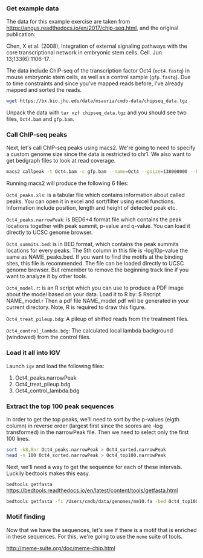 
### Get example data

The data for this example exercise are taken from https://angus.readthedocs.io/en/2017/chip-seq.html, and the original publication:

Chen, X et al. (2008), Integration of external signaling pathways with the core transcriptional network in embryonic stem cells. Cell. Jun 13;133(6):1106-17.

The data include ChIP-seq of the transcription factor Oct4 (`oct4.fastq`) in mouse embryonic stem cells, as well as a control sample (`gfp.fastq`). Due to time constraints and since you've mapped reads before, I've already mapped and sorted the reads.

```bash
wget https://bx.bio.jhu.edu/data/msauria/cmdb-data/chipseq_data.tgz
```

Unpack the data with `tar xzf chipseq_data.tgz` and you should see two files, `Oct4.bam` and `gfp.bam`.


### Call ChIP-seq peaks

Next, let's call ChIP-seq peaks using macs2. We're going to need to specify a custom genome size since the data is restricted to chr1. We also want to get bedgraph files to look at read coverage.

```bash
macs2 callpeak -t Oct4.bam -c gfp.bam --name=Oct4 --gsize=138000000 --bdg
```

Running macs2 will produce the following 6 files:

`Oct4_peaks.xls`: is a tabular file which contains information about called peaks. You can open it in excel and sort/filter using excel functions. Information include position, length and height of detected peak etc.

`Oct4_peaks.narrowPeak`: is BED6+4 format file which contains the peak locations together with peak summit, p-value and q-value. You can load it directly to UCSC genome browser.

`Oct4_summits.bed`: is in BED format, which contains the peak summits locations for every peaks. The 5th column in this file is -log10p-value the same as NAME_peaks.bed. If you want to find the motifs at the binding sites, this file is recommended. The file can be loaded directly to UCSC genome browser. But remember to remove the beginning track line if you want to analyze it by other tools.

`Oct4_model.r`: is an R script which you can use to produce a PDF image about the model based on your data. Load it to R by: $ Rscript NAME_model.r Then a pdf file NAME_model.pdf will be generated in your current directory. Note, R is required to draw this figure.

`Oct4_treat_pileup.bdg`: A pileup of shifted reads from the treatment files.

`Oct4_control_lambda.bdg`: The calculated local lambda background (windowed) from the control files.


### Load it all into IGV

Launch `igv` and load the following files:

1. Oct4_peaks.narrowPeak
2. Oct4_treat_pileup.bdg
3. Oct4_control_lambda.bdg


### Extract the top 100 peak sequences

In order to get the top peaks, we'll need to sort by the p-values (eigth column) in reverse order (largest first since the scores are -log transformed) in the narrowPeak file. Then we need to select only the first 100 lines.

```bash
sort -k8,8nr Oct4_peaks.narrowPeak > Oct4_sorted.narrowPeak
head -n 100 Oct4_sorted.narrowPeak > Oct4_top100.narrowPeak
```

Next, we'll need a way to get the sequence for each of these intervals. Luckily bedtools makes this easy.

`bedtools getfasta` https://bedtools.readthedocs.io/en/latest/content/tools/getfasta.html

```bash
bedtools getfasta -fi /Users/cmdb/data/genomes/mm10.fa -bed Oct4_top100.narrowPeak > Oct4_top100.fa
```


### Motif finding

Now that we have the sequences, let's see if there is a motif that is enriched in these sequences. For this, we're going to use the `meme` suite of tools. 

http://meme-suite.org/doc/meme-chip.html











